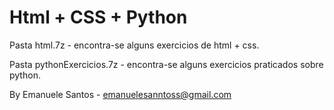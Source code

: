 ﻿# Html + CSS + Python
 
 Pasta html.7z - encontra-se alguns exercicios de html + css.
 
 Pasta pythonExercicios.7z - encontra-se alguns exercicios praticados sobre python.
 
 By Emanuele Santos -  emanuelesanntoss@gmail.com
